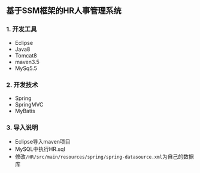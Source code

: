 ## **基于SSM框架的HR人事管理系统**
### 1. 开发工具
  - Eclipse
  - Java8
  - Tomcat8
  - maven3.5
  - MySq5.5
### 2. 开发技术
  - Spring
  - SpringMVC
  - MyBatis
### 3. 导入说明
  - Eclipse导入maven项目
  - MySQL中执行HR.sql
  - 修改`/HR/src/main/resources/spring/spring-datasource.xml`为自己的数据库
  

